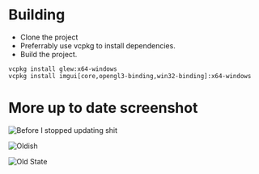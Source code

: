 # Building

* Clone the project
* Preferrably use vcpkg to install dependencies.
* Build the project.

```
vcpkg install glew:x64-windows
vcpkg install imgui[core,opengl3-binding,win32-binding]:x64-windows
```

# More up to date screenshot

![Before I stopped updating shit](https://pbs.twimg.com/media/F27cW46bMAA-P4t?format=jpg&name=4096x4096)

![Oldish](https://pbs.twimg.com/media/Fu1vROlaYAAUiTk?format=jpg&name=4096x4096)

![Old State](https://i.imgur.com/ufqBn4X.jpg)




